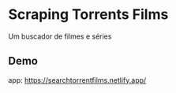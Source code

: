 # Scraping Torrents Films

Um buscador de filmes e séries

## Demo

app: https://searchtorrentfilms.netlify.app/

